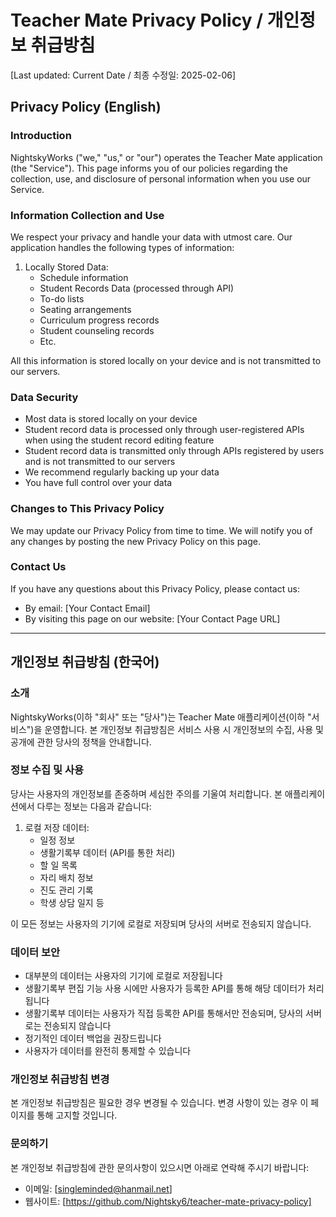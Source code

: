 # Teacher Mate Privacy Policy / 개인정보 취급방침

[Last updated: Current Date / 최종 수정일: 2025-02-06]

## Privacy Policy (English)

### Introduction
NightskyWorks ("we," "us," or "our") operates the Teacher Mate application (the "Service"). This page informs you of our policies regarding the collection, use, and disclosure of personal information when you use our Service.

### Information Collection and Use
We respect your privacy and handle your data with utmost care. Our application handles the following types of information:

1. Locally Stored Data:
   - Schedule information
   - Student Records Data (processed through API)
   - To-do lists
   - Seating arrangements
   - Curriculum progress records
   - Student counseling records
   - Etc.

All this information is stored locally on your device and is not transmitted to our servers.

### Data Security
- Most data is stored locally on your device
- Student record data is processed only through user-registered APIs when using the student record editing feature
- Student record data is transmitted only through APIs registered by users and is not transmitted to our servers
- We recommend regularly backing up your data
- You have full control over your data

### Changes to This Privacy Policy
We may update our Privacy Policy from time to time. We will notify you of any changes by posting the new Privacy Policy on this page.

### Contact Us
If you have any questions about this Privacy Policy, please contact us:
- By email: [Your Contact Email]
- By visiting this page on our website: [Your Contact Page URL]

---

## 개인정보 취급방침 (한국어)

### 소개
NightskyWorks(이하 "회사" 또는 "당사")는 Teacher Mate 애플리케이션(이하 "서비스")을 운영합니다. 본 개인정보 취급방침은 서비스 사용 시 개인정보의 수집, 사용 및 공개에 관한 당사의 정책을 안내합니다.

### 정보 수집 및 사용
당사는 사용자의 개인정보를 존중하며 세심한 주의를 기울여 처리합니다. 본 애플리케이션에서 다루는 정보는 다음과 같습니다:

1. 로컬 저장 데이터:
   - 일정 정보
   - 생활기록부 데이터 (API를 통한 처리)
   - 할 일 목록
   - 자리 배치 정보
   - 진도 관리 기록
   - 학생 상담 일지 등

이 모든 정보는 사용자의 기기에 로컬로 저장되며 당사의 서버로 전송되지 않습니다.

### 데이터 보안
- 대부분의 데이터는 사용자의 기기에 로컬로 저장됩니다
- 생활기록부 편집 기능 사용 시에만 사용자가 등록한 API를 통해 해당 데이터가 처리됩니다
- 생활기록부 데이터는 사용자가 직접 등록한 API를 통해서만 전송되며, 당사의 서버로는 전송되지 않습니다
- 정기적인 데이터 백업을 권장드립니다
- 사용자가 데이터를 완전히 통제할 수 있습니다

### 개인정보 취급방침 변경
본 개인정보 취급방침은 필요한 경우 변경될 수 있습니다. 변경 사항이 있는 경우 이 페이지를 통해 고지할 것입니다.

### 문의하기
본 개인정보 취급방침에 관한 문의사항이 있으시면 아래로 연락해 주시기 바랍니다:
- 이메일: [singleminded@hanmail.net]
- 웹사이트: [https://github.com/Nightsky6/teacher-mate-privacy-policy]

